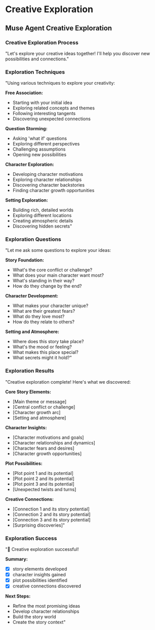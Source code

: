 <!-- Powered by BMAD™ Core -->

# Creative Exploration

## Muse Agent Creative Exploration

### Creative Exploration Process
"Let's explore your creative ideas together! I'll help you discover new possibilities and connections."

### Exploration Techniques
"Using various techniques to explore your creativity:

**Free Association:**
- Starting with your initial idea
- Exploring related concepts and themes
- Following interesting tangents
- Discovering unexpected connections

**Question Storming:**
- Asking 'what if' questions
- Exploring different perspectives
- Challenging assumptions
- Opening new possibilities

**Character Exploration:**
- Developing character motivations
- Exploring character relationships
- Discovering character backstories
- Finding character growth opportunities

**Setting Exploration:**
- Building rich, detailed worlds
- Exploring different locations
- Creating atmospheric details
- Discovering hidden secrets"

### Exploration Questions
"Let me ask some questions to explore your ideas:

**Story Foundation:**
- What's the core conflict or challenge?
- What does your main character want most?
- What's standing in their way?
- How do they change by the end?

**Character Development:**
- What makes your character unique?
- What are their greatest fears?
- What do they love most?
- How do they relate to others?

**Setting and Atmosphere:**
- Where does this story take place?
- What's the mood or feeling?
- What makes this place special?
- What secrets might it hold?"

### Exploration Results
"Creative exploration complete! Here's what we discovered:

**Core Story Elements:**
- [Main theme or message]
- [Central conflict or challenge]
- [Character growth arc]
- [Setting and atmosphere]

**Character Insights:**
- [Character motivations and goals]
- [Character relationships and dynamics]
- [Character fears and desires]
- [Character growth opportunities]

**Plot Possibilities:**
- [Plot point 1 and its potential]
- [Plot point 2 and its potential]
- [Plot point 3 and its potential]
- [Unexpected twists and turns]

**Creative Connections:**
- [Connection 1 and its story potential]
- [Connection 2 and its story potential]
- [Connection 3 and its story potential]
- [Surprising discoveries]"

### Exploration Success
"🎨 Creative exploration successful!

**Summary:**
- [X] story elements developed
- [X] character insights gained
- [X] plot possibilities identified
- [X] creative connections discovered

**Next Steps:**
- Refine the most promising ideas
- Develop character relationships
- Build the story world
- Create the story context"
